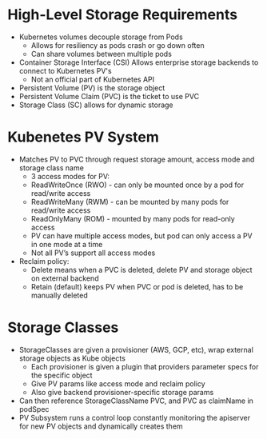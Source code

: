 # High-Level Storage Requirements

* Kubernetes volumes decouple storage from Pods
    * Allows for resiliency as pods crash or go down often
    * Can share volumes between multiple pods
* Container Storage Interface (CSI) Allows enterprise storage backends to connect to Kubernetes PV's
    * Not an official part of Kubernetes API
* Persistent Volume (PV) is the storage object
* Persistent Volume Claim (PVC) is the ticket to use PVC
* Storage Class (SC) allows for dynamic storage

# Kubenetes PV System

* Matches PV to PVC through request storage amount, access mode and storage class name 
    * 3 access modes for PV:
    * ReadWriteOnce (RWO) - can only be mounted once by a pod for read/write access
    * ReadWriteMany (RWM) - can be mounted by many pods for read/write access
    * ReadOnlyMany (ROM) - mounted by many pods for read-only access
    * PV can have multiple access modes, but pod can only access a PV in one mode at a time
    * Not all PV’s support all access modes
* Reclaim policy:
    * Delete means when a PVC is deleted, delete PV and storage object on external backend
    * Retain (default) keeps PV when PVC or pod is deleted, has to be manually deleted

# Storage Classes

* StorageClasses are given a provisioner (AWS, GCP, etc), wrap external storage objects as Kube objects
    * Each provisioner is given a plugin that providers parameter specs for the specific object
    * Give PV params like access mode and reclaim policy
    * Also give backend provisioner-specific storage params
* Can then reference StorageClassName PVC, and PVC as claimName in podSpec
* PV Subsystem runs a control loop constantly monitoring the apiserver for new PV objects and dynamically creates them
